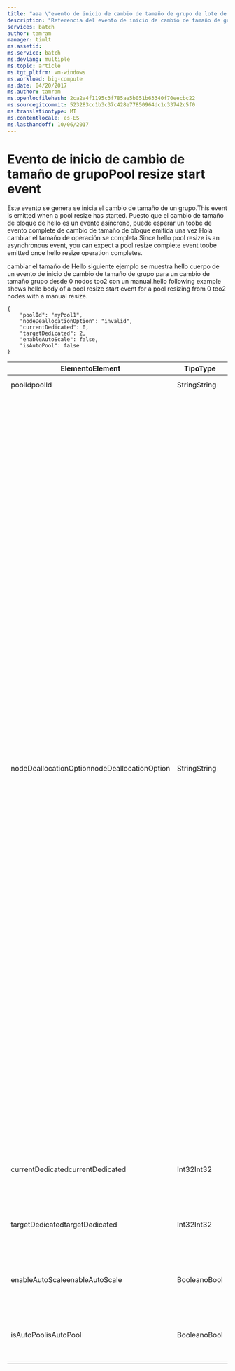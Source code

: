 ```yaml
---
title: "aaa \"evento de inicio de cambio de tamaño de grupo de lote de Azure | Documentos de Microsoft\""
description: "Referencia del evento de inicio de cambio de tamaño de grupo de Batch."
services: batch
author: tamram
manager: timlt
ms.assetid: 
ms.service: batch
ms.devlang: multiple
ms.topic: article
ms.tgt_pltfrm: vm-windows
ms.workload: big-compute
ms.date: 04/20/2017
ms.author: tamram
ms.openlocfilehash: 2ca2a4f1195c3f785ae5b051b63340f70eecbc22
ms.sourcegitcommit: 523283cc1b3c37c428e77850964dc1c33742c5f0
ms.translationtype: MT
ms.contentlocale: es-ES
ms.lasthandoff: 10/06/2017
---
```

# <a name="pool-resize-start-event"></a><span data-ttu-id="eb91e-103">Evento de inicio de cambio de tamaño de grupo</span><span class="sxs-lookup"><span data-stu-id="eb91e-103">Pool resize start event</span></span>

 <span data-ttu-id="eb91e-104">Este evento se genera se inicia el cambio de tamaño de un grupo.</span><span class="sxs-lookup"><span data-stu-id="eb91e-104">This event is emitted when a pool resize has started.</span></span> <span data-ttu-id="eb91e-105">Puesto que el cambio de tamaño de bloque de hello es un evento asíncrono, puede esperar un toobe de evento complete de cambio de tamaño de bloque emitida una vez Hola cambiar el tamaño de operación se completa.</span><span class="sxs-lookup"><span data-stu-id="eb91e-105">Since hello pool resize is an asynchronous event, you can expect a pool resize complete event toobe emitted once hello resize operation completes.</span></span>

 <span data-ttu-id="eb91e-106">cambiar el tamaño de Hello siguiente ejemplo se muestra hello cuerpo de un evento de inicio de cambio de tamaño de grupo para un cambio de tamaño grupo desde 0 nodos too2 con un manual.</span><span class="sxs-lookup"><span data-stu-id="eb91e-106">hello following example shows hello body of a pool resize start event for a pool resizing from 0 too2 nodes with a manual resize.</span></span>

```
{
    "poolId": "myPool1",
    "nodeDeallocationOption": "invalid",
    "currentDedicated": 0,
    "targetDedicated": 2,
    "enableAutoScale": false,
    "isAutoPool": false
}
```

|<span data-ttu-id="eb91e-107">Elemento</span><span class="sxs-lookup"><span data-stu-id="eb91e-107">Element</span></span>|<span data-ttu-id="eb91e-108">Tipo</span><span class="sxs-lookup"><span data-stu-id="eb91e-108">Type</span></span>|<span data-ttu-id="eb91e-109">Notas</span><span class="sxs-lookup"><span data-stu-id="eb91e-109">Notes</span></span>|
|-------------|----------|-----------|
|<span data-ttu-id="eb91e-110">poolId</span><span class="sxs-lookup"><span data-stu-id="eb91e-110">poolId</span></span>|<span data-ttu-id="eb91e-111">String</span><span class="sxs-lookup"><span data-stu-id="eb91e-111">String</span></span>|<span data-ttu-id="eb91e-112">Hola Id. de grupo de Hola.</span><span class="sxs-lookup"><span data-stu-id="eb91e-112">hello id of hello pool.</span></span>|
|<span data-ttu-id="eb91e-113">nodeDeallocationOption</span><span class="sxs-lookup"><span data-stu-id="eb91e-113">nodeDeallocationOption</span></span>|<span data-ttu-id="eb91e-114">String</span><span class="sxs-lookup"><span data-stu-id="eb91e-114">String</span></span>|<span data-ttu-id="eb91e-115">Especifica cuando debe quitar nodos del grupo de hello, si el tamaño del grupo de hello disminuye.</span><span class="sxs-lookup"><span data-stu-id="eb91e-115">Specifies when nodes may be removed from hello pool, if hello pool size is decreasing.</span></span><br /><br /> <span data-ttu-id="eb91e-116">Los valores posibles son:</span><span class="sxs-lookup"><span data-stu-id="eb91e-116">Possible values are:</span></span><br /><br /> <span data-ttu-id="eb91e-117">**requeue**: finalizar las tareas en ejecución y volver a ponerlas en cola.</span><span class="sxs-lookup"><span data-stu-id="eb91e-117">**requeue** – Terminate running tasks and requeue them.</span></span> <span data-ttu-id="eb91e-118">tareas de Hola se ejecutarán de nuevo cuando se habilite el trabajo de Hola.</span><span class="sxs-lookup"><span data-stu-id="eb91e-118">hello tasks will run again when hello job is enabled.</span></span> <span data-ttu-id="eb91e-119">Elimine los nodos en cuanto finalicen las tareas.</span><span class="sxs-lookup"><span data-stu-id="eb91e-119">Remove nodes as soon as tasks have been terminated.</span></span><br /><br /> <span data-ttu-id="eb91e-120">**terminate**: finalizar las tareas en ejecución.</span><span class="sxs-lookup"><span data-stu-id="eb91e-120">**terminate** – Terminate running tasks.</span></span> <span data-ttu-id="eb91e-121">tareas de Hello no se ejecutarán de nuevo.</span><span class="sxs-lookup"><span data-stu-id="eb91e-121">hello tasks will not run again.</span></span> <span data-ttu-id="eb91e-122">Elimine los nodos en cuanto finalicen las tareas.</span><span class="sxs-lookup"><span data-stu-id="eb91e-122">Remove nodes as soon as tasks have been terminated.</span></span><br /><br /> <span data-ttu-id="eb91e-123">**taskcompletion** : permitir toocomplete de tareas está ejecutando actualmente.</span><span class="sxs-lookup"><span data-stu-id="eb91e-123">**taskcompletion** – Allow currently running tasks toocomplete.</span></span> <span data-ttu-id="eb91e-124">No programe ninguna tarea nueva mientras espera.</span><span class="sxs-lookup"><span data-stu-id="eb91e-124">Schedule no new tasks while waiting.</span></span> <span data-ttu-id="eb91e-125">Elimine los nodos cuando se hayan completado todas las tareas.</span><span class="sxs-lookup"><span data-stu-id="eb91e-125">Remove nodes when all tasks have completed.</span></span><br /><br /> <span data-ttu-id="eb91e-126">**Retaineddata** : permitir toocomplete de tareas en ejecución actualmente y luego espere tooexpire de períodos de retención de datos.</span><span class="sxs-lookup"><span data-stu-id="eb91e-126">**Retaineddata** - Allow currently running tasks toocomplete, then wait for all task data retention periods tooexpire.</span></span> <span data-ttu-id="eb91e-127">No programe ninguna tarea nueva mientras espera.</span><span class="sxs-lookup"><span data-stu-id="eb91e-127">Schedule no new tasks while waiting.</span></span> <span data-ttu-id="eb91e-128">Elimine los nodos cuando hayan caducado los períodos de retención de todas las tareas.</span><span class="sxs-lookup"><span data-stu-id="eb91e-128">Remove nodes when all task retention periods have expired.</span></span><br /><br /> <span data-ttu-id="eb91e-129">valor predeterminado de Hello es colocarlo en cola.</span><span class="sxs-lookup"><span data-stu-id="eb91e-129">hello default value is requeue.</span></span><br /><br /> <span data-ttu-id="eb91e-130">Si aumenta el tamaño del grupo de hello, valor de Hola se establece demasiado**válido**.</span><span class="sxs-lookup"><span data-stu-id="eb91e-130">If hello pool size is increasing then hello value is set too**invalid**.</span></span>|
|<span data-ttu-id="eb91e-131">currentDedicated</span><span class="sxs-lookup"><span data-stu-id="eb91e-131">currentDedicated</span></span>|<span data-ttu-id="eb91e-132">Int32</span><span class="sxs-lookup"><span data-stu-id="eb91e-132">Int32</span></span>|<span data-ttu-id="eb91e-133">número de Hola de nodos de proceso asignadas actualmente toohello grupo.</span><span class="sxs-lookup"><span data-stu-id="eb91e-133">hello number of compute nodes currently assigned toohello pool.</span></span>|
|<span data-ttu-id="eb91e-134">targetDedicated</span><span class="sxs-lookup"><span data-stu-id="eb91e-134">targetDedicated</span></span>|<span data-ttu-id="eb91e-135">Int32</span><span class="sxs-lookup"><span data-stu-id="eb91e-135">Int32</span></span>|<span data-ttu-id="eb91e-136">número de Hola de nodos de proceso que se solicitan para el grupo de Hola.</span><span class="sxs-lookup"><span data-stu-id="eb91e-136">hello number of compute nodes that are requested for hello pool.</span></span>|
|<span data-ttu-id="eb91e-137">enableAutoScale</span><span class="sxs-lookup"><span data-stu-id="eb91e-137">enableAutoScale</span></span>|<span data-ttu-id="eb91e-138">Booleano</span><span class="sxs-lookup"><span data-stu-id="eb91e-138">Bool</span></span>|<span data-ttu-id="eb91e-139">Especifica si el tamaño del grupo de hello ajusta automáticamente con el tiempo.</span><span class="sxs-lookup"><span data-stu-id="eb91e-139">Specifies whether hello pool size automatically adjusts over time.</span></span>|
|<span data-ttu-id="eb91e-140">isAutoPool</span><span class="sxs-lookup"><span data-stu-id="eb91e-140">isAutoPool</span></span>|<span data-ttu-id="eb91e-141">Booleano</span><span class="sxs-lookup"><span data-stu-id="eb91e-141">Bool</span></span>|<span data-ttu-id="eb91e-142">Especifica si se creó el grupo de Hola a través del mecanismo de grupo de un trabajo.</span><span class="sxs-lookup"><span data-stu-id="eb91e-142">Speficies whether hello pool was created via a job's AutoPool mechanism.</span></span>|
